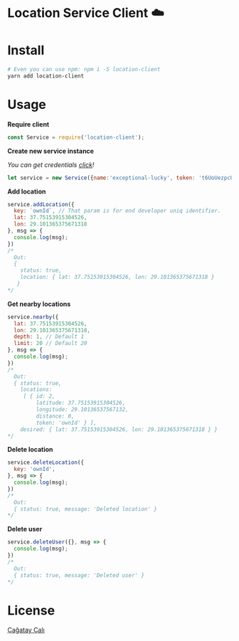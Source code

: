 # Location Service Client :cloud:

# Install

```bash
# Even you can use npm: npm i -S location-client
yarn add location-client
```

# Usage

**Require client**

```javascript
const Service = require('location-client');
```

**Create new service instance**

_You can get credentials [click](https://location-service.cagatay.me)!_

```javascript
let service = new Service({name:'exceptional-lucky', token: 't6UoUezpcUaaXTx5AAAD'});
```

**Add location**

```javascript
service.addLocation({
  key: `ownId`, // That param is for end developer uniq identifier.
  lat: 37.75153915304526,
  lon: 29.101365375671318
}, msg => {
  console.log(msg);
})
/*
  Out:
  {
    status: true,
    location: { lat: 37.75153915304526, lon: 29.101365375671318 }
   }
*/
```

**Get nearby locations**

```javascript
service.nearby({
  lat: 37.75153915304526,
  lon: 29.101365375671318,
  depth: 1, // Default 1
  limit: 20 // Default 20
}, msg => {
  console.log(msg);
})
/*
  Out:
  { status: true,
    locations:
     [ { id: 2,
         latitude: 37.75153915304526,
         longitude: 29.10136537567132,
         distance: 0,
         token: 'ownId' } ],
    desired: { lat: 37.75153915304526, lon: 29.101365375671318 } }
*/
```

**Delete location**

```javascript
service.deleteLocation({
  key: 'ownId',
}, msg => {
  console.log(msg);
})
/*
  Out:
  { status: true, message: 'Deleted location' }
*/
```

**Delete user**

```javascript
service.deleteUser({}, msg => {
  console.log(msg);
})
/*
  Out:
  { status: true, message: 'Deleted user' }
*/
```

# License

[Çağatay Çalı](https://cagatay.me)
